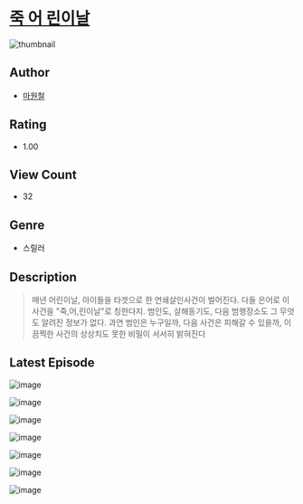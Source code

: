 # [죽 어 린이날](https://comic.naver.com/challenge/list?titleId=810279)
![thumbnail](https://image-comic.pstatic.net/user_contents_data/challenge_comic/2023/05/23/305988/upload_7306018578555626082_480x623.jpeg)

## Author
- [마원철](https://comic.naver.com/artistTitle?id=305988)

## Rating
- 1.00

## View Count
- 32

## Genre
- 스릴러

## Description
> 매년 어린이날, 아이들을 타겟으로 한 연쇄살인사건이 벌어진다. 다들 은어로 이 사건을 "죽,어,린이날"로 칭한다지. 범인도, 살해동기도, 다음 범행장소도 그 무엇도 알려진 정보가 없다. 과연 범인은 누구일까, 다음 사건은 피해갈 수 있을까, 이 끔찍한 사건의 상상치도 못한 비밀이 서서히 밝혀진다


## Latest Episode
![image](https://image-comic.pstatic.net/user_contents_data/challenge_comic/2023/05/24/305988/upload_7378410442129957990.jpeg)

![image](https://image-comic.pstatic.net/user_contents_data/challenge_comic/2023/05/24/305988/upload_7003995932960568419.jpeg)

![image](https://image-comic.pstatic.net/user_contents_data/challenge_comic/2023/05/24/305988/upload_3906371533020410980.jpeg)

![image](https://image-comic.pstatic.net/user_contents_data/challenge_comic/2023/05/24/305988/upload_7220222586748482103.jpeg)

![image](https://image-comic.pstatic.net/user_contents_data/challenge_comic/2023/05/24/305988/upload_3688556084091630644.jpeg)

![image](https://image-comic.pstatic.net/user_contents_data/challenge_comic/2023/05/24/305988/upload_3774916103892054881.jpeg)

![image](https://image-comic.pstatic.net/user_contents_data/challenge_comic/2023/05/24/305988/upload_3688841965718615604.jpeg)
